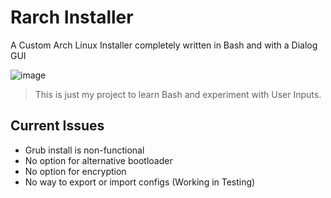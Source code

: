 # Rarch Installer
A Custom Arch Linux Installer completely written in Bash and with a Dialog GUI

![image](https://github.com/RileyMeta/Arch_Installer/assets/32332593/50a8ec34-7f50-499c-8903-1ac8a470a4a1)



> This is just my project to learn Bash and experiment with User Inputs.


## Current Issues
- Grub install is non-functional
- No option for alternative bootloader
- No option for encryption
- No way to export or import configs (Working in Testing)
